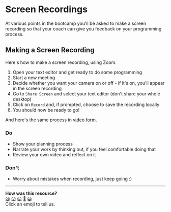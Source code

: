 # Screen Recordings

At various points in the bootcamp you'll be asked to make a screen recording so that your coach can give you feedback on your programming process.

## Making a Screen Recording

Here's how to make a screen recording, using Zoom.

1. Open your text editor and get ready to do some programming
2. Start a new meeting
3. Decide whether you want your camera on or off - if it's on, you'll appear in the screen recording
4. Go to `Share Screen` and select your text editor (don't share your whole desktop)
5. Click on `Record` and, if prompted, choose to save the recording locally
6. You should now be ready to go!

And here's the same process in [video form](https://youtu.be/Hi3uzKsqbAU).

### Do
- Show your planning process
- Narrate your work by thinking out, if you feel comfortable doing that
- Review your own video and reflect on it

### Don't
- Worry about mistakes when recording, just keep going :)


<!-- BEGIN GENERATED SECTION DO NOT EDIT -->

---

**How was this resource?**  
[😫](https://airtable.com/shrUJ3t7KLMqVRFKR?prefill_Repository=makersacademy%2Fpython_foundations&prefill_File=pills%2Fscreen_recordings.md&prefill_Sentiment=😫) [😕](https://airtable.com/shrUJ3t7KLMqVRFKR?prefill_Repository=makersacademy%2Fpython_foundations&prefill_File=pills%2Fscreen_recordings.md&prefill_Sentiment=😕) [😐](https://airtable.com/shrUJ3t7KLMqVRFKR?prefill_Repository=makersacademy%2Fpython_foundations&prefill_File=pills%2Fscreen_recordings.md&prefill_Sentiment=😐) [🙂](https://airtable.com/shrUJ3t7KLMqVRFKR?prefill_Repository=makersacademy%2Fpython_foundations&prefill_File=pills%2Fscreen_recordings.md&prefill_Sentiment=🙂) [😀](https://airtable.com/shrUJ3t7KLMqVRFKR?prefill_Repository=makersacademy%2Fpython_foundations&prefill_File=pills%2Fscreen_recordings.md&prefill_Sentiment=😀)  
Click an emoji to tell us.

<!-- END GENERATED SECTION DO NOT EDIT -->
